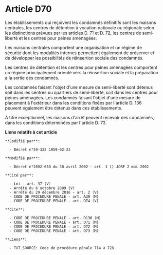 # Article D70

Les établissements qui reçoivent les condamnés définitifs sont les maisons centrales, les centres de détention à vocation
nationale ou régionale selon les distinctions prévues par les articles D. 71 et D. 72, les centres de semi-liberté et les
centres pour peines aménagées.

Les maisons centrales comportent une organisation et un régime de sécurité dont les modalités internes permettent également
de préserver et de développer les possibilités de réinsertion sociale des condamnés.

Les centres de détention et les centres pour peines aménagées comportent un régime principalement orienté vers la réinsertion
sociale et la préparation à la sortie des condamnés.

Les condamnés faisant l'objet d'une mesure de semi-liberté sont détenus soit dans les centres ou quartiers de semi-liberté,
soit dans les centres pour peines aménagées. Les condamnés faisant l'objet d'une mesure de placement à l'extérieur dans les
conditions fixées par l'article D. 136 peuvent également être détenus dans ces établissements.

A titre exceptionnel, les maisons d'arrêt peuvent recevoir des condamnés, dans les conditions déterminées par l'article D.
73.

**Liens relatifs à cet article**

	**Codifié par**:

	  - Décret n°59-322 1959-02-23

	**Modifié par**:

	  - Décret n°2002-663 du 30 avril 2002 - art. 1 () JORF 2 mai 2002

	**Cité par**:

	  - Loi - art. 37 (V)
	  - Arrêté du 6 octobre 2009 (V)
	  - Arrêté du 29 décembre 2016 - art. 2 (V)
	  - CODE DE PROCEDURE PENALE - art. A39 (M)
	  - CODE DE PROCEDURE PENALE - art. D74 (V)

	**Cite**:

	  - CODE DE PROCEDURE PENALE - art. D136 (M)
	  - CODE DE PROCEDURE PENALE - art. D71 (M)
	  - CODE DE PROCEDURE PENALE - art. D72 (M)
	  - CODE DE PROCEDURE PENALE - art. D73 (M)

	**Liens**:

	  - TXT_SOURCE: Code de procédure pénale 714 à 728
